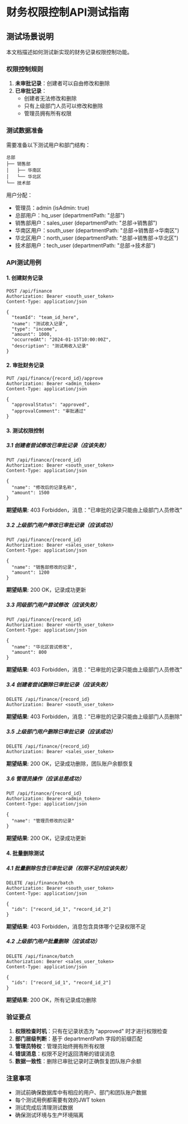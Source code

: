 # 财务权限控制API测试指南

## 测试场景说明

本文档描述如何测试新实现的财务记录权限控制功能。

### 权限控制规则

1. **未审批记录**：创建者可以自由修改和删除
2. **已审批记录**：
   - 创建者无法修改和删除
   - 只有上级部门人员可以修改和删除
   - 管理员拥有所有权限

### 测试数据准备

需要准备以下测试用户和部门结构：

```
总部
├── 销售部
│   ├── 华南区
│   └── 华北区
└── 技术部
```

用户分配：
- 管理员：admin (isAdmin: true)
- 总部用户：hq_user (departmentPath: "总部")
- 销售部用户：sales_user (departmentPath: "总部->销售部")
- 华南区用户：south_user (departmentPath: "总部->销售部->华南区")
- 华北区用户：north_user (departmentPath: "总部->销售部->华北区")
- 技术部用户：tech_user (departmentPath: "总部->技术部")

### API测试用例

#### 1. 创建财务记录
```http
POST /api/finance
Authorization: Bearer <south_user_token>
Content-Type: application/json

{
  "teamId": "team_id_here",
  "name": "测试收入记录",
  "type": "income",
  "amount": 1000,
  "occurredAt": "2024-01-15T10:00:00Z",
  "description": "测试用收入记录"
}
```

#### 2. 审批财务记录
```http
PUT /api/finance/{record_id}/approve
Authorization: Bearer <admin_token>
Content-Type: application/json

{
  "approvalStatus": "approved",
  "approvalComment": "审批通过"
}
```

#### 3. 测试权限控制

##### 3.1 创建者尝试修改已审批记录（应该失败）
```http
PUT /api/finance/{record_id}
Authorization: Bearer <south_user_token>
Content-Type: application/json

{
  "name": "修改后的记录名称",
  "amount": 1500
}
```
**期望结果**: 403 Forbidden，消息："已审批的记录只能由上级部门人员修改"

##### 3.2 上级部门用户修改已审批记录（应该成功）
```http
PUT /api/finance/{record_id}
Authorization: Bearer <sales_user_token>
Content-Type: application/json

{
  "name": "销售部修改的记录",
  "amount": 1200
}
```
**期望结果**: 200 OK，记录成功更新

##### 3.3 同级部门用户尝试修改（应该失败）
```http
PUT /api/finance/{record_id}
Authorization: Bearer <north_user_token>
Content-Type: application/json

{
  "name": "华北区尝试修改",
  "amount": 800
}
```
**期望结果**: 403 Forbidden，消息："已审批的记录只能由上级部门人员修改"

##### 3.4 创建者尝试删除已审批记录（应该失败）
```http
DELETE /api/finance/{record_id}
Authorization: Bearer <south_user_token>
```
**期望结果**: 403 Forbidden，消息："已审批的记录只能由上级部门人员删除"

##### 3.5 上级部门用户删除已审批记录（应该成功）
```http
DELETE /api/finance/{record_id}
Authorization: Bearer <sales_user_token>
```
**期望结果**: 200 OK，记录成功删除，团队账户余额恢复

##### 3.6 管理员操作（应该总是成功）
```http
PUT /api/finance/{record_id}
Authorization: Bearer <admin_token>
Content-Type: application/json

{
  "name": "管理员修改的记录"
}
```
**期望结果**: 200 OK，记录成功更新

#### 4. 批量删除测试

##### 4.1 批量删除包含已审批记录（权限不足时应该失败）
```http
DELETE /api/finance/batch
Authorization: Bearer <south_user_token>
Content-Type: application/json

{
  "ids": ["record_id_1", "record_id_2"]
}
```
**期望结果**: 403 Forbidden，消息包含具体哪个记录权限不足

##### 4.2 上级部门用户批量删除（应该成功）
```http
DELETE /api/finance/batch
Authorization: Bearer <sales_user_token>
Content-Type: application/json

{
  "ids": ["record_id_1", "record_id_2"]
}
```
**期望结果**: 200 OK，所有记录成功删除

### 验证要点

1. **权限检查时机**：只有在记录状态为 "approved" 时才进行权限检查
2. **部门层级判断**：基于 departmentPath 字段的前缀匹配
3. **管理员特权**：管理员始终拥有所有权限
4. **错误消息**：权限不足时返回清晰的错误消息
5. **数据一致性**：删除已审批记录时正确恢复团队账户余额

### 注意事项

- 测试前确保数据库中有相应的用户、部门和团队账户数据
- 每个测试用例都需要有效的JWT token
- 测试完成后清理测试数据
- 确保测试环境与生产环境隔离
